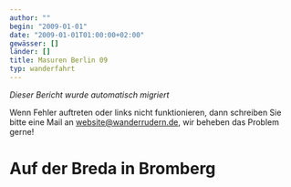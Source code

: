 ```yaml
---
author: ""
begin: "2009-01-01"
date: "2009-01-01T01:00:00+02:00"
gewässer: []
länder: []
title: Masuren Berlin 09
typ: wanderfahrt
---
```



*Dieser Bericht wurde automatisch migriert*

Wenn Fehler auftreten oder links nicht funktionieren, dann schreiben Sie bitte eine Mail an website@wanderrudern.de, wir beheben das Problem gerne!



# Auf der Breda in Bromberg


